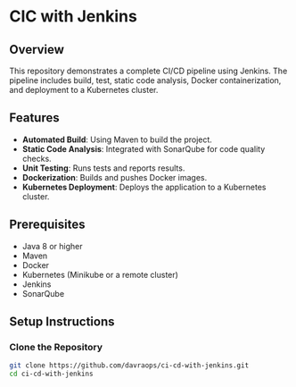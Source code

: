 # CIC with Jenkins

## Overview
This repository demonstrates a complete CI/CD pipeline using Jenkins. The pipeline includes build, test, static code analysis, Docker containerization, and deployment to a Kubernetes cluster.

## Features
- **Automated Build**: Using Maven to build the project.
- **Static Code Analysis**: Integrated with SonarQube for code quality checks.
- **Unit Testing**: Runs tests and reports results.
- **Dockerization**: Builds and pushes Docker images.
- **Kubernetes Deployment**: Deploys the application to a Kubernetes cluster.

## Prerequisites
- Java 8 or higher
- Maven
- Docker
- Kubernetes (Minikube or a remote cluster)
- Jenkins
- SonarQube

## Setup Instructions

### Clone the Repository
```bash
git clone https://github.com/davraops/ci-cd-with-jenkins.git
cd ci-cd-with-jenkins
